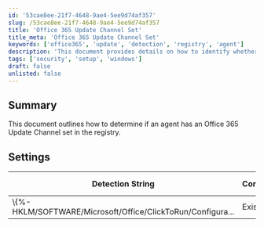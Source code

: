 ```yaml
---
id: '53cae8ee-21f7-4648-9ae4-5ee9d74af357'
slug: /53cae8ee-21f7-4648-9ae4-5ee9d74af357
title: 'Office 365 Update Channel Set'
title_meta: 'Office 365 Update Channel Set'
keywords: ['office365', 'update', 'detection', 'registry', 'agent']
description: 'This document provides details on how to identify whether an agent has an Office 365 Update Channel set in the registry, including the detection string and applicable operating systems.'
tags: ['security', 'setup', 'windows']
draft: false
unlisted: false
---
```


## Summary

This document outlines how to determine if an agent has an Office 365 Update Channel set in the registry.

## Settings

| Detection String                                          | Comparator | Result | Applicable OS  |
|----------------------------------------------------------|------------|--------|-----------------|
| \\\{%-HKLM/SOFTWARE/Microsoft/Office/ClickToRun/Configura... | Exists     |        | Windows OS      |


